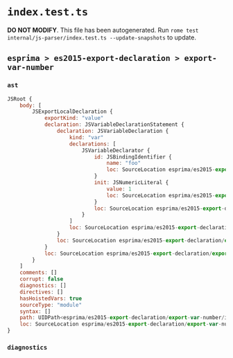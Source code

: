 # `index.test.ts`

**DO NOT MODIFY**. This file has been autogenerated. Run `rome test internal/js-parser/index.test.ts --update-snapshots` to update.

## `esprima > es2015-export-declaration > export-var-number`

### `ast`

```javascript
JSRoot {
	body: [
		JSExportLocalDeclaration {
			exportKind: "value"
			declaration: JSVariableDeclarationStatement {
				declaration: JSVariableDeclaration {
					kind: "var"
					declarations: [
						JSVariableDeclarator {
							id: JSBindingIdentifier {
								name: "foo"
								loc: SourceLocation esprima/es2015-export-declaration/export-var-number/input.js 1:11-1:14 (foo)
							}
							init: JSNumericLiteral {
								value: 1
								loc: SourceLocation esprima/es2015-export-declaration/export-var-number/input.js 1:17-1:18
							}
							loc: SourceLocation esprima/es2015-export-declaration/export-var-number/input.js 1:11-1:18
						}
					]
					loc: SourceLocation esprima/es2015-export-declaration/export-var-number/input.js 1:7-1:19
				}
				loc: SourceLocation esprima/es2015-export-declaration/export-var-number/input.js 1:7-1:19
			}
			loc: SourceLocation esprima/es2015-export-declaration/export-var-number/input.js 1:0-1:19
		}
	]
	comments: []
	corrupt: false
	diagnostics: []
	directives: []
	hasHoistedVars: true
	sourceType: "module"
	syntax: []
	path: UIDPath<esprima/es2015-export-declaration/export-var-number/input.js>
	loc: SourceLocation esprima/es2015-export-declaration/export-var-number/input.js 1:0-2:0
}
```

### `diagnostics`

```

```
